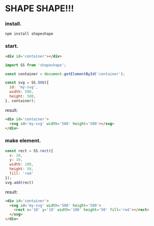 # SHAPE SHAPE!!!

### install.
```
npm install shapeshape
```
### start.
```html
<div id='container'></div>
```
```js
import SS from 'shapeshape';

const container = document.getElementById('container');

const svg = SS.SVG({
  id: 'my-svg',
  width: 500,
  height: 500,
}, container);
```
result:
```html
<div id='container'>
  <svg id='my-svg' width='500' height='500'></svg>
</div>
```

### make element.
```js
const rect = SS.rect({ 
  x: 10,
  y: 10,
  width: 100,
  height: 50,
  fill: 'red'
});
svg.add(rect)
```
result:
```html
<div id='container'>
  <svg id='my-svg' width='500' height='500'>
    <rect x='10' y='10' width='100' height='50' fill='red'></rect>
  </svg>
</div>
```
